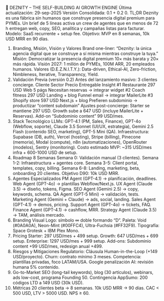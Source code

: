 📄 DEZNITY – THE SELF-BUILDING AI GROWTH ENGINE
Última actualización: 29-sep-2025
Versión Consolidada: 0.1 + 0.2
0. TL;DR
Deznity es una fábrica sin humanos que construye presencia digital premium para PYMEs.
Un brief de 5 líneas activa un crew de agentes que en menos de 72 h entregan web, copy, SEO, analítica y campañas listas para facturar.
Modelo: SaaS recurrente + setup fee.
Objetivo: MVP en 8 semanas, 10k USD MRR en 90 días.
1. Branding, Misión, Visión y Valores
Brand one-liner: “Deznity: la única agencia digital que se construye a sí misma mientras construye la tuya.”
Misión: Democratizar la presencia digital premium 10× más barata y 20× más rápida.
Visión 2027: 1 millón de PYMEs, 100M ARR, 20 empleados humanos.
Valores (D.E.Z.N.I.T.Y.): Data-driven, Ethical-AI, Zero-friction, Nimbleness, Iterative, Transparency, Yield.
2. Validación Previa (versión 0.2)
Antes del lanzamiento masivo: 3 clientes concierge.
Cliente	Sector	Precio	Entregable	Insight
#1	Restaurante	297 USD	Web 5 págs	Necesitan reservas → integrar widget
#2	Coach fitness	297 USD	Landing + blog	Funnel email → integrar MailerLite
#3	Shopify store	597 USD	Next.js + blog	Prefieren subdominio → productizar “content subdomain”
Ajustes post-concierge:
Starter se mantiene 297 USD.
Growth sube a 647 USD (incluye MailerLite + Reservas).
Add-on “Subdominio content” 99 USD/mes.
3. Stack Tecnológico
LLMs: GPT-4.1 (PM, Sales, Finance), GPT-4o (Webflow, soporte), Claude 3.5 Sonnet (UI/UX, estrategia), Gemini 2.5 Flash (contenido SEO, marketing), GPT-5 Mini (QA).
Infraestructura: Supabase (DB, auth), Vercel (hosting), Stripe (billing), Pinecone (memoria), Modal (compute), n8n (automatizaciones), OpenRouter (modelos), Sentry (monitoring).
Costo estimado MVP: ~315 USD/mes infra + 600-1000 USD de setup.
4. Roadmap 8 Semanas
Semana 0: Validación manual (3 clientes).
Semana 1-2: Infraestructura + agentes core.
Semana 3-5: Client portal, templates, copy, billing.
Semana 6-8: Landing, marketing, beta, onboarding 20 clientes.
Objetivo D90: 10k USD MRR.
5. Agentes Especializados
PM Agent (GPT-4.1) → planificación, deadlines.
Web Agent (GPT-4o) → plantillas Webflow/Next.js.
UX Agent (Claude 3.5) → diseño, tokens, Figma.
SEO Agent (Gemini 2.5) → copy, keywords, schema.
QA Agent (GPT-5 Mini) → validación, tests.
Marketing Agent (Gemini + Claude) → ads, social, landing.
Sales Agent (GPT-4.1) → demos, pricing.
Support Agent (GPT-4o) → tickets, FAQ.
Finance Agent (GPT-4.1) → cashflow, MRR.
Strategy Agent (Claude 3.5) → TAM, análisis mercado.
6. Branding Visual
Logo: símbolo ∞ doble formando “D”.
Paleta: Void (#0A0A0A), Neon-Mint (#00FFC4), Ultra-Fuchsia (#FF32F9).
Tipografía: Space Grotesk + IBM Plex Mono.
7. Pricing
Starter: 297 USD/mes + 499 setup.
Growth: 647 USD/mes + 699 setup.
Enterprise: 1297 USD/mes + 999 setup.
Add-ons: Subdominio content +99 USD/mes, redesign anual +499.
8. Riesgos y Mitigaciones
Regulatorio: Cláusula Human-in-the-Loop (+149 USD/proyecto).
Churn: contrato mínimo 3 meses.
Competencia: plantillas privadas, foco LATAM/USA.
Google penalización AI: revisión humana 5% contenido.
9. Go-to-Market
SEO (long-tail keywords), blog (30 artículos), webinars, ads low-cost, programa Founding 50.
Contingencia AppSumo: 200 códigos LTD a 149 USD (30k USD).
10. Métricas
20 clientes beta → 8 semanas.
10k USD MRR → 90 días.
CAC < 500 USD, LTV > 5000 USD.
NPS ≥ 60.